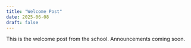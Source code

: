 ```yaml
---
title: "Welcome Post"
date: 2025-06-08
draft: false
---
```


This is the welcome post from the school. Announcements coming soon.
